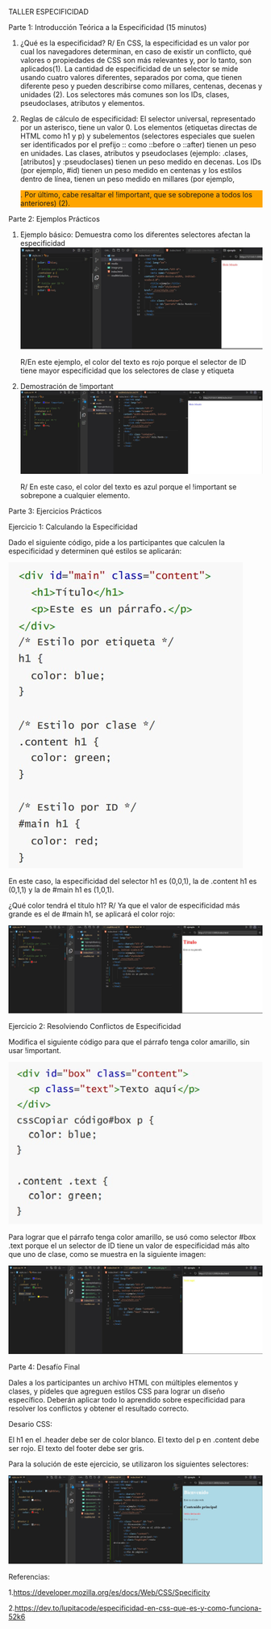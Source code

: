 TALLER ESPECIFICIDAD

Parte 1: Introducción Teórica a la Especificidad (15 minutos)

1.  ¿Qué es la especificidad?
    R/ En CSS, la especificidad es un valor por cual los navegadores determinan, en caso de existir un conflicto, qué valores o propiedades de CSS son más relevantes y, por lo tanto, son aplicados(1). La cantidad de especificidad de un selector se mide usando cuatro valores diferentes, separados por coma, que tienen diferente peso y pueden describirse como millares, centenas, decenas y unidades (2). Los selectores más comunes son los IDs, clases, pseudoclases, atributos y elementos.

2.  Reglas de cálculo de especificidad:
    El selector universal, representado por un asterisco, tiene un valor 0. Los elementos (etiquetas directas de HTML como h1 y p) y subelementos (selectores especiales que suelen ser identificados por el prefijo :: como ::before o ::after) tienen un peso en unidades. Las clases, atributos y pseudoclases (ejemplo: .clases, [atributos] y :pseudoclases) tienen un peso medido en decenas. Los IDs (por ejemplo, #id) tienen un peso medido en centenas y los estilos dentro de línea, tienen un peso medido en millares (por ejemplo, <p style="background-color: orange;">. Por último, cabe resaltar el !important, que se sobrepone a todos los anteriores) (2).

Parte 2: Ejemplos Prácticos

1. Ejemplo básico: Demuestra como los diferentes selectores afectan la especificidad
   ![alt text](https://github.com/juandacf/tallerEspecificidad/blob/main/media/1ejemploBasico.jpg)

   R/En este ejemplo, el color del texto es rojo porque el selector de ID tiene mayor especificidad que los selectores de clase y etiqueta

2. Demostración de !important
   ![alt text](https://github.com/juandacf/tallerEspecificidad/blob/main/media/demostracionImportant.jpg)

   R/ En este caso, el color del texto es azul porque el !important se sobrepone a cualquier elemento.

Parte 3: Ejercicios Prácticos

Ejercicio 1: Calculando la Especificidad

Dado el siguiente código, pide a los participantes que calculen la especificidad y determinen qué estilos se aplicarán:

![alt text](https://github.com/juandacf/tallerEspecificidad/blob/main/media/ejercicio1CalculandoEspecificidad.jpg)

En este caso, la especificidad del selector h1 es (0,0,1), la de .content h1 es (0,1,1) y la de #main h1 es (1,0,1).

¿Qué color tendrá el título h1?
R/ Ya que el valor de especificidad más grande es el de #main h1, se aplicará el color rojo:

![alt text](https://github.com/juandacf/tallerEspecificidad/blob/main/media/ceResuelto.jpg)

Ejercicio 2: Resolviendo Conflictos de Especificidad

Modifica el siguiente código para que el párrafo tenga color amarillo, sin usar !important.

![alt text](https://github.com/juandacf/tallerEspecificidad/blob/main/media/ejercicio2Conflictos.jpg)

Para lograr que el párrafo tenga color amarillo, se usó como selector #box .text porque el un selector de ID tiene un valor de especificidad más alto que uno de clase, como se muestra en la siguiente imagen:

![alt text](https://github.com/juandacf/tallerEspecificidad/blob/main/media/ejercicio2Resuelto.jpg)

Parte 4: Desafío Final

Dales a los participantes un archivo HTML con múltiples elementos y clases, y pídeles que agreguen estilos CSS para lograr un diseño específico. Deberán aplicar todo lo aprendido sobre especificidad para resolver los conflictos y obtener el resultado correcto.

Desario CSS:

El h1 en el .header debe ser de color blanco.
El texto del p en .content debe ser rojo.
El texto del footer debe ser gris.

Para la solución de este ejercicio, se utilizaron los siguientes selectores:

![alt text](https://github.com/juandacf/tallerEspecificidad/blob/main/media/ejercicioFinal.jpg)

Referencias:

1.https://developer.mozilla.org/es/docs/Web/CSS/Specificity

2.https://dev.to/lupitacode/especificidad-en-css-que-es-y-como-funciona-52k6

